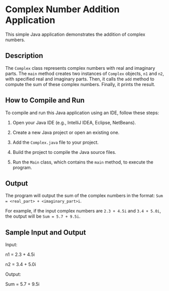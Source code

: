 # Complex Number Addition Application

This simple Java application demonstrates the addition of complex numbers.

## Description

The `Complex` class represents complex numbers with real and imaginary parts. The `main` method creates two instances of `Complex` objects, `n1` and `n2`, with specified real and imaginary parts. Then, it calls the `add` method to compute the sum of these complex numbers. Finally, it prints the result.

## How to Compile and Run

To compile and run this Java application using an IDE, follow these steps:

1. Open your Java IDE (e.g., IntelliJ IDEA, Eclipse, NetBeans).

2. Create a new Java project or open an existing one.

3. Add the `Complex.java` file to your project.

4. Build the project to compile the Java source files.

5. Run the `Main` class, which contains the `main` method, to execute the program.

## Output

The program will output the sum of the complex numbers in the format: `Sum = <real_part> + <imaginary_part>i`.

For example, if the input complex numbers are `2.3 + 4.5i` and `3.4 + 5.0i`, the output will be `Sum = 5.7 + 9.5i`.

## Sample Input and Output

Input:

n1 = 2.3 + 4.5i

n2 = 3.4 + 5.0i

Output:

Sum = 5.7 + 9.5i
